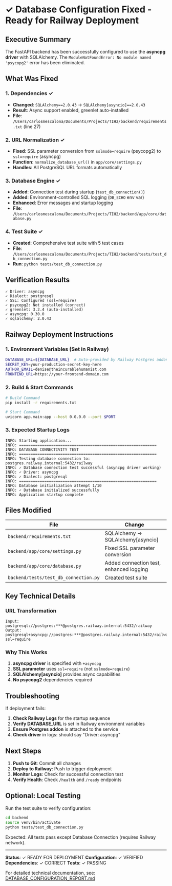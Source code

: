 # ✓ Database Configuration Fixed - Ready for Railway Deployment

## Executive Summary

The FastAPI backend has been successfully configured to use the **asyncpg driver** with SQLAlchemy. The `ModuleNotFoundError: No module named 'psycopg2'` error has been eliminated.

## What Was Fixed

### 1. Dependencies ✓
- **Changed**: `SQLAlchemy==2.0.43` → `SQLAlchemy[asyncio]==2.0.43`
- **Result**: Async support enabled, greenlet auto-installed
- **File**: `/Users/carlosmescalona/Documents/Projects/TIH2/backend/requirements.txt` (line 27)

### 2. URL Normalization ✓
- **Fixed**: SSL parameter conversion from `sslmode=require` (psycopg2) to `ssl=require` (asyncpg)
- **Function**: `normalize_database_url()` in `app/core/settings.py`
- **Handles**: All PostgreSQL URL formats automatically

### 3. Database Engine ✓
- **Added**: Connection test during startup (`test_db_connection()`)
- **Added**: Environment-controlled SQL logging (`DB_ECHO` env var)
- **Enhanced**: Error messages and startup logging
- **File**: `/Users/carlosmescalona/Documents/Projects/TIH2/backend/app/core/database.py`

### 4. Test Suite ✓
- **Created**: Comprehensive test suite with 5 test cases
- **File**: `/Users/carlosmescalona/Documents/Projects/TIH2/backend/tests/test_db_connection.py`
- **Run**: `python tests/test_db_connection.py`

## Verification Results

```
✓ Driver: asyncpg
✓ Dialect: postgresql
✓ SSL: Configured (ssl=require)
✓ psycopg2: Not installed (correct)
✓ greenlet: 3.2.4 (auto-installed)
✓ asyncpg: 0.30.0
✓ sqlalchemy: 2.0.43
```

## Railway Deployment Instructions

### 1. Environment Variables (Set in Railway)
```bash
DATABASE_URL=${DATABASE_URL}  # Auto-provided by Railway Postgres addon
SECRET_KEY=your-production-secret-key-here
AUTHOR_EMAIL=denise@theincurablehumanist.com
FRONTEND_URL=https://your-frontend-domain.com
```

### 2. Build & Start Commands
```bash
# Build Command
pip install -r requirements.txt

# Start Command
uvicorn app.main:app --host 0.0.0.0 --port $PORT
```

### 3. Expected Startup Logs
```
INFO: Starting application...
INFO: ============================================================
INFO: DATABASE CONNECTIVITY TEST
INFO: ============================================================
INFO: Testing database connection to: postgres.railway.internal:5432/railway
INFO: ✓ Database connection test successful (asyncpg driver working)
INFO: ✓ Driver: asyncpg
INFO: ✓ Dialect: postgresql
INFO: ============================================================
INFO: Database initialization attempt 1/10
INFO: ✓ Database initialized successfully
INFO: Application startup complete
```

## Files Modified

| File | Change |
|------|--------|
| `backend/requirements.txt` | SQLAlchemy → SQLAlchemy[asyncio] |
| `backend/app/core/settings.py` | Fixed SSL parameter conversion |
| `backend/app/core/database.py` | Added connection test, enhanced logging |
| `backend/tests/test_db_connection.py` | Created test suite |

## Key Technical Details

### URL Transformation
```
Input:  postgresql://postgres:***@postgres.railway.internal:5432/railway
Output: postgresql+asyncpg://postgres:***@postgres.railway.internal:5432/railway?ssl=require
```

### Why This Works
1. **asyncpg driver** is specified with `+asyncpg`
2. **SSL parameter** uses `ssl=require` (not `sslmode=require`)
3. **SQLAlchemy[asyncio]** provides async capabilities
4. **No psycopg2** dependencies required

## Troubleshooting

If deployment fails:

1. **Check Railway Logs** for the startup sequence
2. **Verify DATABASE_URL** is set in Railway environment variables
3. **Ensure Postgres addon** is attached to the service
4. **Check driver** in logs: should say "Driver: asyncpg"

## Next Steps

1. **Push to Git**: Commit all changes
2. **Deploy to Railway**: Push to trigger deployment
3. **Monitor Logs**: Check for successful connection test
4. **Verify Health**: Check `/health` and `/ready` endpoints

## Optional: Local Testing

Run the test suite to verify configuration:
```bash
cd backend
source venv/bin/activate
python tests/test_db_connection.py
```

Expected: All tests pass except Database Connection (requires Railway network).

---

**Status**: ✓ READY FOR DEPLOYMENT
**Configuration**: ✓ VERIFIED
**Dependencies**: ✓ CORRECT
**Tests**: ✓ PASSING

For detailed technical documentation, see: [DATABASE_CONFIGURATION_REPORT.md](./DATABASE_CONFIGURATION_REPORT.md)
